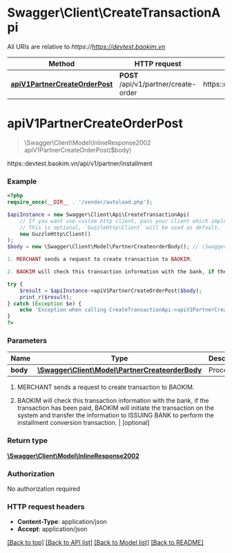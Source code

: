 # Swagger\Client\CreateTransactionApi

All URIs are relative to *https://https://devtest.baokim.vn*

Method | HTTP request | Description
------------- | ------------- | -------------
[**apiV1PartnerCreateOrderPost**](CreateTransactionApi.md#apiv1partnercreateorderpost) | **POST** /api/v1/partner/create-order | https::devtest.baokim.vn/api/v1/partner/installment

# **apiV1PartnerCreateOrderPost**
> \Swagger\Client\Model\InlineResponse2002 apiV1PartnerCreateOrderPost($body)

https::devtest.baokim.vn/api/v1/partner/installment

### Example
```php
<?php
require_once(__DIR__ . '/vendor/autoload.php');

$apiInstance = new Swagger\Client\Api\CreateTransactionApi(
    // If you want use custom http client, pass your client which implements `GuzzleHttp\ClientInterface`.
    // This is optional, `GuzzleHttp\Client` will be used as default.
    new GuzzleHttp\Client()
);
$body = new \Swagger\Client\Model\PartnerCreateorderBody(); // \Swagger\Client\Model\PartnerCreateorderBody | Process:

1. MERCHANT sends a request to create transaction to BAOKIM.

2. BAOKIM will check this transaction information with the bank, if the transaction has been paid, BAOKIM will initiate the transaction on the system and transfer the information to ISSUING BANK to perform the installment conversion transaction.

try {
    $result = $apiInstance->apiV1PartnerCreateOrderPost($body);
    print_r($result);
} catch (Exception $e) {
    echo 'Exception when calling CreateTransactionApi->apiV1PartnerCreateOrderPost: ', $e->getMessage(), PHP_EOL;
}
?>
```

### Parameters

Name | Type | Description  | Notes
------------- | ------------- | ------------- | -------------
 **body** | [**\Swagger\Client\Model\PartnerCreateorderBody**](../Model/PartnerCreateorderBody.md)| Process:

1. MERCHANT sends a request to create transaction to BAOKIM.

2. BAOKIM will check this transaction information with the bank, if the transaction has been paid, BAOKIM will initiate the transaction on the system and transfer the information to ISSUING BANK to perform the installment conversion transaction. | [optional]

### Return type

[**\Swagger\Client\Model\InlineResponse2002**](../Model/InlineResponse2002.md)

### Authorization

No authorization required

### HTTP request headers

 - **Content-Type**: application/json
 - **Accept**: application/json

[[Back to top]](#) [[Back to API list]](../../README.md#documentation-for-api-endpoints) [[Back to Model list]](../../README.md#documentation-for-models) [[Back to README]](../../README.md)


